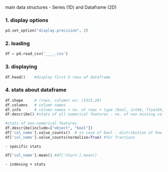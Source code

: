 main data structures - Series (1D) and Dataframe (2D)

### 1. display options
```python
pd.set_option("display.precision", 2)

```
### 2. loading
```python
df = pd.read_csv('____.csv')
```

### 3. displaying 
```python
df.head()    #display first 5 rows of dataframe
```

### 4. stats about dataframe
```python
df.shape     # (rows, column) ex: (3333,20)
df.columns   # column names
df.info      # column names + no. of rows + type (bool, int64, float64, object) - CAN FIND IF MISSING ENTRIES (don't match up to no. of rows in shape)
df.describe() #stats of all numerical features - no. of non missing values(Count), mean, std dev, range, median, 0.25 and 0.75 quartiles

#stats of non-numerical features
df.describe(include=["object", "bool"])
df['col_name'].value_counts()  # in case of bool - distribution of how many rows have 0, and how many are 1
df['col_name'].value_counts(normalize=True) #for fractions

```
    - specific stats 
```python
df['col_name'].mean() #df['Churn'].mean()
```

    - indexing + stats
```python


```

